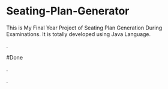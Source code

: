 # Seating-Plan-Generator

This is My Final Year Project of Seating Plan Generation During Examinations. It is totally developed using Java Language.




















































































































.





















































#Done










































































































.




































































































































































































































































































































































































































































































.






































